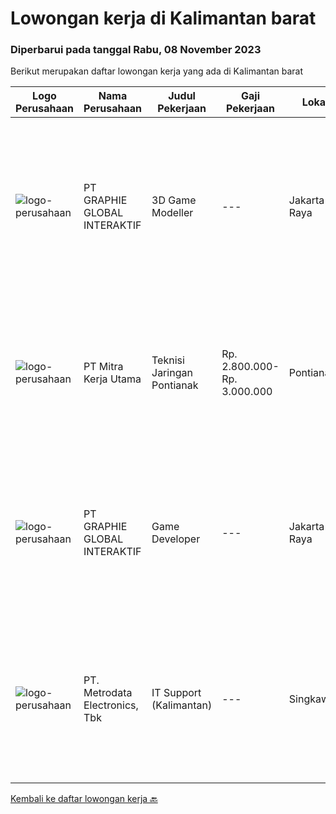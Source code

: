 
  # Lowongan kerja di Kalimantan barat

  ### Diperbarui pada tanggal Rabu, 08 November 2023

  Berikut merupakan daftar lowongan kerja yang ada di Kalimantan barat

  |Logo Perusahaan | Nama Perusahaan | Judul Pekerjaan | Gaji Pekerjaan | Lokasi | Deskripsi | Tanggal diunggah | Pranala |
  | -------------- | --------------- | --------------- | --------- | --------- | -------------- | ------- | ----------- |
  |![logo-perusahaan](https://image-service-cdn.seek.com.au/f9a751ea24d68e4658d0eb7882e2db58a9b95cb0/ee4dce1061f3f616224767ad58cb2fc751b8d2dc)|PT GRAPHIE GLOBAL INTERAKTIF|3D Game Modeller|---|Jakarta Raya|Job Responsibilities: Creating 3D Model character for game Smoothing a 3D file Editing 3D File UV Unwrap texturing Humanoid Rigging Required Software...|Senin, 06 November 2023|https://www.jobstreet.co.id/id/job/3d-game-modeller-4519808?token=0~b9b57127-376d-4708-92c2-61152dd756ee&sectionRank=1&jobId=jobstreet-id-job-4519808|
|![logo-perusahaan](https://image-service-cdn.seek.com.au/69d81c490d2371642ca2c0cace747efd527541cf/ee4dce1061f3f616224767ad58cb2fc751b8d2dc)|PT Mitra Kerja Utama|Teknisi Jaringan Pontianak|Rp. 2.800.000-Rp. 3.000.000|Pontianak|PT. Mitra Kerja Utama merupakan perusahaan yang bergerak di bidang Recruitment Consultant, saat ini salah satu klien kami yang bergerak di bidang...|Kamis, 02 November 2023|https://www.jobstreet.co.id/id/job/teknisi-jaringan-pontianak-4517333?token=0~b9b57127-376d-4708-92c2-61152dd756ee&sectionRank=2&jobId=jobstreet-id-job-4517333|
|![logo-perusahaan](https://image-service-cdn.seek.com.au/f9a751ea24d68e4658d0eb7882e2db58a9b95cb0/ee4dce1061f3f616224767ad58cb2fc751b8d2dc)|PT GRAPHIE GLOBAL INTERAKTIF|Game Developer|---|Jakarta Raya|Deskripsi Pekerjaan : Usia maksimal 40 tahun Pendidikan terakhir minimal D3 Menyenangi dunia aplikasi komputer dan pembuatan game Mempunyai kemampuan...|Senin, 30 Oktober 2023|https://www.jobstreet.co.id/id/job/game-developer-4513833?token=0~b9b57127-376d-4708-92c2-61152dd756ee&sectionRank=3&jobId=jobstreet-id-job-4513833|
|![logo-perusahaan](https://image-service-cdn.seek.com.au/0d75518309b56a3cff39daa569b0ba02cc7a22f2/ee4dce1061f3f616224767ad58cb2fc751b8d2dc)|PT. Metrodata Electronics, Tbk|IT Support (Kalimantan)|---|Singkawang|Job Description : Improve SLA achievement of the services provided Manage, maintain and repair all problems related to technology experienced by...|Senin, 30 Oktober 2023|https://www.jobstreet.co.id/id/job/it-support-kalimantan-4512849?token=0~b9b57127-376d-4708-92c2-61152dd756ee&sectionRank=4&jobId=jobstreet-id-job-4512849|


  [Kembali ke daftar lowongan kerja 🔙](../README.md#daftar-lowongan-kerja)
  